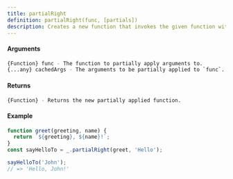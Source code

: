 ```yaml
---
title: partialRight
definition: partialRight(func, [partials])
description: Creates a new function that invokes the given function with the `cachedArgs` and the additional arguments provided when the new function is called.
---
```



#### Arguments


```bash
{Function} func - The function to partially apply arguments to.
{...any} cachedArgs - The arguments to be partially applied to `func`.
```


#### Returns


```bash
{Function} - Returns the new partially applied function.
```


#### Example


```ts
function greet(greeting, name) {
  return `${greeting}, ${name}!`;
}
const sayHelloTo = _.partialRight(greet, 'Hello');

sayHelloTo('John');
// => 'Hello, John!'
```